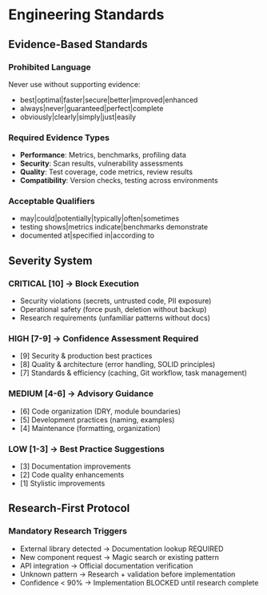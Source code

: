 # Engineering Standards

## Evidence-Based Standards

### Prohibited Language
Never use without supporting evidence:
- best|optimal|faster|secure|better|improved|enhanced
- always|never|guaranteed|perfect|complete
- obviously|clearly|simply|just|easily

### Required Evidence Types
- **Performance**: Metrics, benchmarks, profiling data
- **Security**: Scan results, vulnerability assessments
- **Quality**: Test coverage, code metrics, review results
- **Compatibility**: Version checks, testing across environments

### Acceptable Qualifiers
- may|could|potentially|typically|often|sometimes
- testing shows|metrics indicate|benchmarks demonstrate
- documented at|specified in|according to

## Severity System

### CRITICAL [10] → Block Execution
- Security violations (secrets, untrusted code, PII exposure)
- Operational safety (force push, deletion without backup)
- Research requirements (unfamiliar patterns without docs)

### HIGH [7-9] → Confidence Assessment Required
- [9] Security & production best practices
- [8] Quality & architecture (error handling, SOLID principles)
- [7] Standards & efficiency (caching, Git workflow, task management)

### MEDIUM [4-6] → Advisory Guidance
- [6] Code organization (DRY, module boundaries)
- [5] Development practices (naming, examples)
- [4] Maintenance (formatting, organization)

### LOW [1-3] → Best Practice Suggestions
- [3] Documentation improvements
- [2] Code quality enhancements
- [1] Stylistic improvements

## Research-First Protocol

### Mandatory Research Triggers
- External library detected → Documentation lookup REQUIRED
- New component request → Magic search or existing pattern
- API integration → Official documentation verification
- Unknown pattern → Research + validation before implementation
- Confidence < 90% → Implementation BLOCKED until research complete